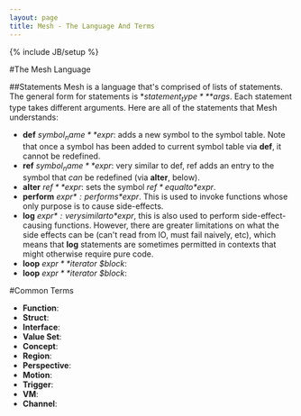 ```yaml
---
layout: page
title: Mesh - The Language And Terms
---
```

{% include JB/setup %}

#The Mesh Language

##Statements
Mesh is a language that's comprised of lists of statements. The general form for statements is **$statement_type** *$args*. Each statement type takes different arguments. Here are all of the statements that Mesh understands:

- **def** *$symbol_name* *$expr*: adds a new symbol to the symbol table. Note that once a symbol has been added to current symbol table via **def**, it cannot be redefined.
- **ref** *$symbol_name* *$expr*: very similar to def, ref adds an entry to the symbol that *can* be redefined (via **alter**, below).
- **alter** *$ref* *$expr*: sets the symbol *$ref* equal to *$expr*. 
- **perform** *$expr*: performs *$expr*. This is used to invoke functions whose only purpose is to cause side-effects.
- **log** *$expr*: very similar to *$expr*, this is also used to perform side-effect-causing functions. However, there are greater limitations on what the side effects can be (can't read from IO, must fail naively, etc), which means that **log** statements are sometimes permitted in contexts that might otherwise require pure code.
- **loop** *$expr* *$iterator* *$block*: 
- **loop** *$expr* *$iterator* *$block*: 

#Common Terms

- **Function**:
- **Struct**:
- **Interface**:
- **Value Set**:
- **Concept**:
- **Region**:
- **Perspective**:
- **Motion**:
- **Trigger**:
- **VM**:
- **Channel**: